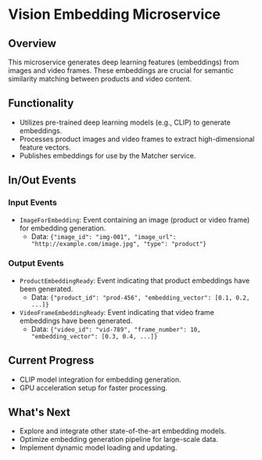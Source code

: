 # Vision Embedding Microservice

## Overview
This microservice generates deep learning features (embeddings) from images and video frames. These embeddings are crucial for semantic similarity matching between products and video content.

## Functionality
- Utilizes pre-trained deep learning models (e.g., CLIP) to generate embeddings.
- Processes product images and video frames to extract high-dimensional feature vectors.
- Publishes embeddings for use by the Matcher service.

## In/Out Events
### Input Events
- `ImageForEmbedding`: Event containing an image (product or video frame) for embedding generation.
  - Data: `{"image_id": "img-001", "image_url": "http://example.com/image.jpg", "type": "product"}`

### Output Events
- `ProductEmbeddingReady`: Event indicating that product embeddings have been generated.
  - Data: `{"product_id": "prod-456", "embedding_vector": [0.1, 0.2, ...]}`
- `VideoFrameEmbeddingReady`: Event indicating that video frame embeddings have been generated.
  - Data: `{"video_id": "vid-789", "frame_number": 10, "embedding_vector": [0.3, 0.4, ...]}`

## Current Progress
- CLIP model integration for embedding generation.
- GPU acceleration setup for faster processing.

## What's Next
- Explore and integrate other state-of-the-art embedding models.
- Optimize embedding generation pipeline for large-scale data.
- Implement dynamic model loading and updating.